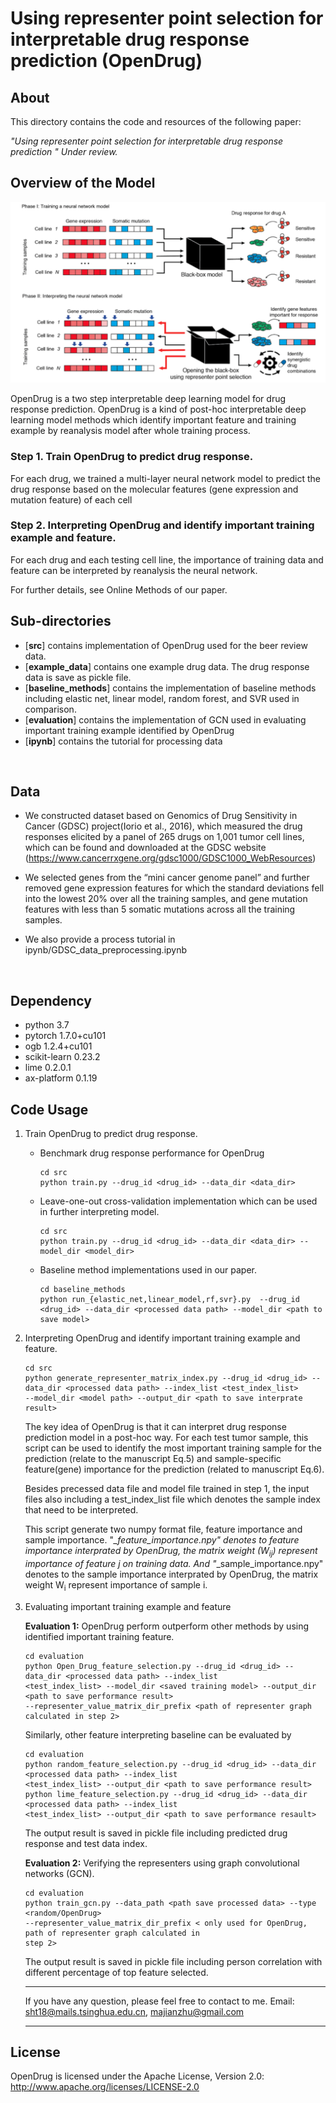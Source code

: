 # Using representer point selection for interpretable drug response prediction (OpenDrug)

## About
This directory contains the code and resources of the following paper:

<i>"Using representer point selection for interpretable drug response prediction 
" Under review. </i>


## Overview of the Model


<p align="center">
<img  src="figure/OpenDrug1.png"> 
</p>

OpenDrug is a two step interpretable deep learning model for drug response prediction. OpenDrug is a kind of post-hoc
 interpretable deep learning model methods which identify important feature and training example by reanalysis model 
 after 
  whole training process.
### Step 1. Train OpenDrug to predict drug response.
For each drug, we trained a multi-layer neural network model to predict the drug response based on the molecular 
features (gene expression and mutation feature) of each cell
 
### Step 2. Interpreting OpenDrug and identify important training example and feature.
For each drug and each testing cell line, the importance of training data and feature can be interpreted by 
reanalysis the neural network.  




For further details, see Online Methods of our paper. 

## Sub-directories
  - [**src**] contains implementation of OpenDrug used for the beer review data. 
  - [**example_data**] contains one example drug data. The drug response data is save as pickle file.
  - [**baseline_methods**] contains the implementation of baseline methods including elastic net, linear model, random 
  forest, and 
  SVR used
   in comparison.
  - [**evaluation**] contains the implementation of GCN used in evaluating important training example identified by 
  OpenDrug
  - [**ipynb**] contains the tutorial for processing data

<br>

## Data
  - We constructed dataset based on Genomics of Drug Sensitivity in Cancer (GDSC) project(Iorio et al., 2016), which 
  measured the drug responses elicited by a panel of 265 drugs on 1,001 tumor cell lines, which can be found and 
  downloaded at the GDSC website (https://www.cancerrxgene.org/gdsc1000/GDSC1000_WebResources)
  
   - We selected genes from the “mini cancer genome panel” and further removed gene expression features for which the 
   standard 
   deviations fell into the lowest 20% over all the 
   training samples, and gene mutation features with less than 5 somatic mutations across all the training samples.
   
  - We also provide a process tutorial in ipynb/GDSC_data_preprocessing.ipynb
    
<br>

## Dependency
- python 3.7
- pytorch 1.7.0+cu101
- ogb 1.2.4+cu101
- scikit-learn 0.23.2
- lime 0.2.0.1
- ax-platform 0.1.19


## Code Usage
1. Train OpenDrug to predict drug response. 
    - Benchmark drug response performance for OpenDrug
        ```
        cd src
        python train.py --drug_id <drug_id> --data_dir <data_dir> 
        ```
    - Leave-one-out cross-validation implementation which can be used in further interpreting model.
        ```
        cd src
        python train.py --drug_id <drug_id> --data_dir <data_dir> --model_dir <model_dir>
        ```
    - Baseline method implementations used in our paper.
        ```
        cd baseline_methods
        python run_{elastic_net,linear_model,rf,svr}.py  --drug_id <drug_id> --data_dir <processed data path> --model_dir <path to save model> 
        ```

2. Interpreting OpenDrug and identify important training example and feature.
    ```
    cd src
    python generate_representer_matrix_index.py --drug_id <drug_id> --data_dir <processed data path> --index_list <test_index_list> 
    --model_dir <model path> --output_dir <path to save interprate result> 
    ```
    The key idea of OpenDrug is that it can interpret drug response prediction model in a post-hoc way. For each 
    test tumor sample, this script 
    can be used to identify the most important training sample for the prediction (relate to the manuscript Eq.5) and
     sample-specific feature(gene) importance for the prediction (related to manuscript Eq.6).
    
    Besides precessed data file and model file trained in step 1, the input files also including a test_index_list file which denotes the sample index that need to be interpreted.
    
    
    This script generate two numpy format file, feature importance and sample importance. "*_feature_importance.npy" 
    denotes to feature importance interprated by OpenDrug, the matrix weight (W<sub>ij</sub>) represent importance of
     feature j on training data. And "*_sample_importance.npy" denotes to  the sample importance interprated by 
     OpenDrug, 
     the matrix weight W<sub>i</sub> represent importance of sample i.


3. Evaluating important training example and feature

    **Evaluation 1:** OpenDrug perform outperform other methods by using identified important training feature. 
    ```
    cd evaluation
    python Open_Drug_feature_selection.py --drug_id <drug_id> --data_dir <processed data path> --index_list 
    <test_index_list> --model_dir <saved training model> --output_dir <path to save performance result> 
    --representer_value_matrix_dir_prefix <path of representer graph calculated in step 2> 
    ```
    Similarly, other feature interpreting baseline can be evaluated by 
    ```
    cd evaluation
    python random_feature_selection.py --drug_id <drug_id> --data_dir <processed data path> --index_list 
    <test_index_list> --output_dir <path to save performance result> 
    python lime_feature_selection.py --drug_id <drug_id> --data_dir <processed data path> --index_list 
    <test_index_list> --output_dir <path to save performance resault> 
    ```
   The output result is saved in pickle file including predicted drug response and test data index.
   
   
   **Evaluation 2:** Verifying the representers using graph convolutional networks (GCN).
   
   ```
   cd evaluation
   python train_gcn.py --data_path <path save processed data> --type <random/OpenDrug> 
   --representer_value_matrix_dir_prefix < only used for OpenDrug, path of representer graph calculated in 
   step 2>
   ```
    The output result is saved in pickle file including person correlation with different percentage of top feature 
  selected.
  
    ---
    If you have any question, please feel free to contact to me.
Email: sht18@mails.tsinghua.edu.cn, majianzhu@gmail.com

    ---

## License
OpenDrug is licensed under the Apache License, Version 2.0: http://www.apache.org/licenses/LICENSE-2.0
